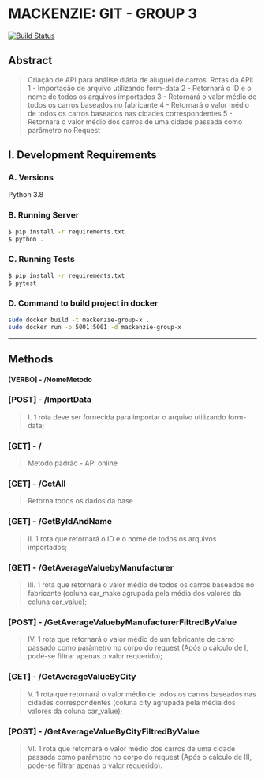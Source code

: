 # MACKENZIE: GIT - GROUP 3 #
[![Build Status](https://travis-ci.org/joemccann/dillinger.svg?branch=master)](https://travis-ci.org/joemccann/dillinger)


## Abstract ##
>Criação de API para análise diária de aluguel de carros.
Rotas da API:
1 - Importação de arquivo utilizando form-data
2 - Retornará o ID e o nome de todos os arquivos importados
3 - Retornará o valor médio de todos os carros baseados no fabricante
4 - Retornará o valor médio de todos os carros baseados nas cidades correspondentes
5 - Retornará o valor médio dos carros de uma cidade passada como parâmetro no Request


## I. Development Requirements ##

### A. Versions ###
Python 3.8

### B. Running Server ###
```bash
$ pip install -r requirements.txt
$ python .
```

### C. Running Tests ###
```bash
$ pip install -r requirements.txt
$ pytest
```

### D. Command to build project in docker ###
```bash
sudo docker build -t mackenzie-group-x .
sudo docker run -p 5001:5001 -d mackenzie-group-x
```
_______________________________________________________

## Methods
#### [VERBO] - /NomeMetodo 

###  [POST] - **/ImportData** 
> I.	1 rota deve ser fornecida para importar o arquivo utilizando form-data;

### [GET] - **/**
> Metodo padrão - API online

### [GET] - **/GetAll**
> Retorna todos os dados da base

### [GET] - **/GetByIdAndName**
> II.	1 rota que retornará o ID e o nome de todos os arquivos importados;

### [GET] - **/GetAverageValuebyManufacturer**
> III.	1 rota que retornará o valor médio de todos os carros baseados no fabricante (coluna car_make agrupada pela média dos valores da coluna car_value);

### [POST] - **/GetAverageValuebyManufacturerFiltredByValue**
> IV.	1 rota que retornará o valor médio de um fabricante de carro passado como parâmetro no corpo do request (Após o cálculo de I, pode-se filtrar apenas o valor requerido);

### [GET] - **/GetAverageValueByCity**
> V.	1 rota que retornará o valor médio de todos os carros baseados nas cidades correspondentes (coluna city agrupada pela média dos valores da coluna car_value);

### [POST] - **/GetAverageValueByCityFiltredByValue**
> VI.	1 rota que retornará o valor médio dos carros de uma cidade passada como parâmetro no corpo do request (Após o cálculo de III, pode-se filtrar apenas o valor requerido).